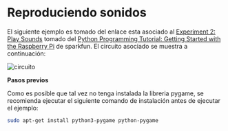 # Reproduciendo sonidos #
 
El siguiente ejemplo es tomado del enlace esta asociado al [Experiment 2: Play Sounds](https://learn.sparkfun.com/tutorials/python-programming-tutorial-getting-started-with-the-raspberry-pi/experiment-2-play-sounds) tomado del
[Python Programming Tutorial: Getting Started with the Raspberry Pi](https://learn.sparkfun.com/tutorials/python-programming-tutorial-getting-started-with-the-raspberry-pi/introduction)
de sparkfun. El circuito asociado se muestra a continuación:

![circuito](https://cdn.sparkfun.com/assets/learn_tutorials/7/8/3/pi_fritzing_01b.png)

**Pasos previos**

Como es posible que tal vez no tenga instalada la libreria pygame, se recomienda ejecutar el siguiente comando de instalación antes de
ejecutar el ejemplo:

```bash
sudo apt-get install python3-pygame python-pygame
```



